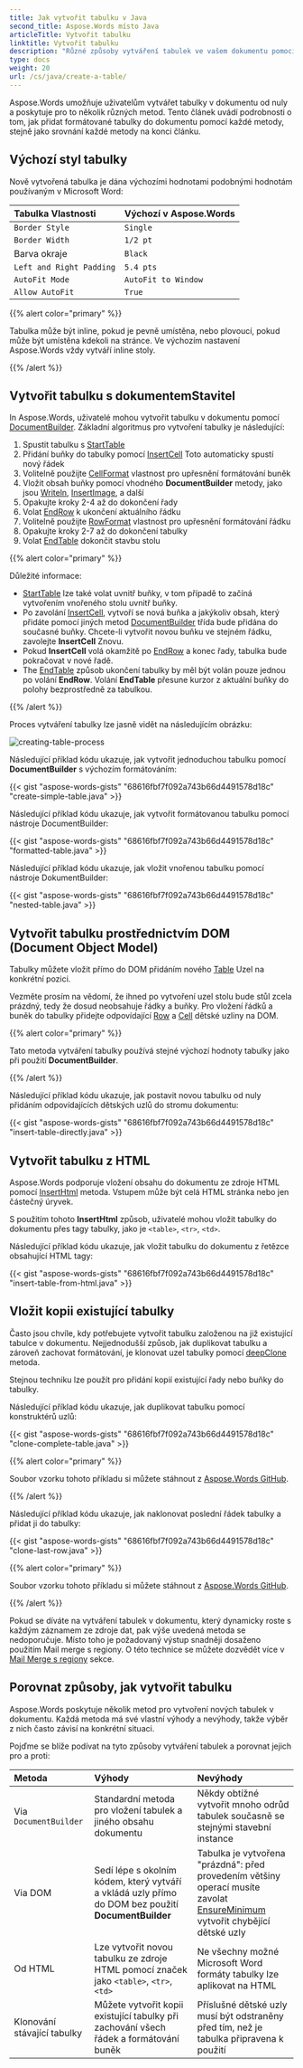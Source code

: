 ```yaml
---
title: Jak vytvořit tabulku v Java
second_title: Aspose.Words místo Java
articleTitle: Vytvořit tabulku
linktitle: Vytvořit tabulku
description: "Různé způsoby vytváření tabulek ve vašem dokumentu pomocí Java."
type: docs
weight: 20
url: /cs/java/create-a-table/
---
```


Aspose.Words umožňuje uživatelům vytvářet tabulky v dokumentu od nuly a poskytuje pro to několik různých metod. Tento článek uvádí podrobnosti o tom, jak přidat formátované tabulky do dokumentu pomocí každé metody, stejně jako srovnání každé metody na konci článku.

## Výchozí styl tabulky

Nově vytvořená tabulka je dána výchozími hodnotami podobnými hodnotám používaným v Microsoft Word:

| Tabulka Vlastnosti | Výchozí v Aspose.Words |
|  :-  |  :-  |
| `Border Style` |  `Single`  |
| `Border Width` | `1/2 pt` |
| Barva okraje |  `Black`  |
| `Left and Right Padding` | `5.4 pts` |
| `AutoFit Mode` | `AutoFit to Window` |
| `Allow AutoFit` |  `True`  |
{{% alert color="primary" %}}

Tabulka může být inline, pokud je pevně umístěna, nebo plovoucí, pokud může být umístěna kdekoli na stránce. Ve výchozím nastavení Aspose.Words vždy vytváří inline stoly.

{{% /alert %}}

## Vytvořit tabulku s dokumentemStavitel

In Aspose.Words, uživatelé mohou vytvořit tabulku v dokumentu pomocí [DocumentBuilder](https://reference.aspose.com/words/java/com.aspose.words/documentbuilder/). Základní algoritmus pro vytvoření tabulky je následující:

1. Spustit tabulku s [StartTable](https://reference.aspose.com/words/java/com.aspose.words/documentbuilder/#startTable)
2. Přidání buňky do tabulky pomocí [InsertCell](https://reference.aspose.com/words/java/com.aspose.words/documentbuilder/#insertCell) Toto automaticky spustí nový řádek
3. Volitelně použijte [CellFormat](https://reference.aspose.com/words/java/com.aspose.words/documentbuilder/#getCellFormat) vlastnost pro upřesnění formátování buněk
4. Vložit obsah buňky pomocí vhodného **DocumentBuilder** metody, jako jsou [Writeln](https://reference.aspose.com/words/java/com.aspose.words/documentbuilder/#writeln), [InsertImage](https://reference.aspose.com/words/java/com.aspose.words/documentbuilder/#insertImage-byte), a další
5. Opakujte kroky 2-4 až do dokončení řady
6. Volat [EndRow](https://reference.aspose.com/words/java/com.aspose.words/documentbuilder/#endRow) k ukončení aktuálního řádku
7. Volitelně použijte [RowFormat](https://reference.aspose.com/words/java/com.aspose.words/documentbuilder/#getRowFormat) vlastnost pro upřesnění formátování řádku
8. Opakujte kroky 2-7 až do dokončení tabulky
9. Volat [EndTable](https://reference.aspose.com/words/java/com.aspose.words/documentbuilder/#endTable) dokončit stavbu stolu

{{% alert color="primary" %}}

Důležité informace:

- [StartTable](https://reference.aspose.com/words/java/com.aspose.words/documentbuilder/#startTable) lze také volat uvnitř buňky, v tom případě to začíná vytvořením vnořeného stolu uvnitř buňky.
- Po zavolání [InsertCell](https://reference.aspose.com/words/java/com.aspose.words/documentbuilder/#insertCell), vytvoří se nová buňka a jakýkoliv obsah, který přidáte pomocí jiných metod [DocumentBuilder](https://reference.aspose.com/words/java/com.aspose.words/documentbuilder/) třída bude přidána do současné buňky. Chcete-li vytvořit novou buňku ve stejném řádku, zavolejte **InsertCell** Znovu.
- Pokud **InsertCell** volá okamžitě po [EndRow](https://reference.aspose.com/words/java/com.aspose.words/documentbuilder/#endRow) a konec řady, tabulka bude pokračovat v nové řadě.
- The [EndTable](https://reference.aspose.com/words/java/com.aspose.words/documentbuilder/#endTable) způsob ukončení tabulky by měl být volán pouze jednou po volání **EndRow**. Volání **EndTable** přesune kurzor z aktuální buňky do polohy bezprostředně za tabulkou.

{{% /alert %}}

Proces vytváření tabulky lze jasně vidět na následujícím obrázku:

![creating-table-process](/words/java/create-a-table/creating-table-process.jpg)

Následující příklad kódu ukazuje, jak vytvořit jednoduchou tabulku pomocí **DocumentBuilder** s výchozím formátováním:

{{< gist "aspose-words-gists" "68616fbf7f092a743b66d4491578d18c" "create-simple-table.java" >}}

Následující příklad kódu ukazuje, jak vytvořit formátovanou tabulku pomocí nástroje DocumentBuilder:

{{< gist "aspose-words-gists" "68616fbf7f092a743b66d4491578d18c" "formatted-table.java" >}}

Následující příklad kódu ukazuje, jak vložit vnořenou tabulku pomocí nástroje DokumentBuilder:

{{< gist "aspose-words-gists" "68616fbf7f092a743b66d4491578d18c" "nested-table.java" >}}

## Vytvořit tabulku prostřednictvím DOM (Document Object Model)

Tabulky můžete vložit přímo do DOM přidáním nového [Table](https://reference.aspose.com/words/java/com.aspose.words/table/) Uzel na konkrétní pozici.

Vezměte prosím na vědomí, že ihned po vytvoření uzel stolu bude stůl zcela prázdný, tedy že dosud neobsahuje řádky a buňky. Pro vložení řádků a buněk do tabulky přidejte odpovídající [Row](https://reference.aspose.com/words/java/com.aspose.words/run/) a [Cell](https://reference.aspose.com/words/java/com.aspose.words/cell/) dětské uzliny na DOM.

{{% alert color="primary" %}}

Tato metoda vytváření tabulky používá stejné výchozí hodnoty tabulky jako při použití **DocumentBuilder**.

{{% /alert %}}

Následující příklad kódu ukazuje, jak postavit novou tabulku od nuly přidáním odpovídajících dětských uzlů do stromu dokumentu:

{{< gist "aspose-words-gists" "68616fbf7f092a743b66d4491578d18c" "insert-table-directly.java" >}}

## Vytvořit tabulku z HTML

Aspose.Words podporuje vložení obsahu do dokumentu ze zdroje HTML pomocí [InsertHtml](https://reference.aspose.com/words/java/com.aspose.words/documentbuilder/#insertHtml-java.lang.String) metoda. Vstupem může být celá HTML stránka nebo jen částečný úryvek.

S použitím tohoto **InsertHtml** způsob, uživatelé mohou vložit tabulky do dokumentu přes tagy tabulky, jako je `<table>`, `<tr>`, `<td>`.

Následující příklad kódu ukazuje, jak vložit tabulku do dokumentu z řetězce obsahující HTML tagy:

{{< gist "aspose-words-gists" "68616fbf7f092a743b66d4491578d18c" "insert-table-from-html.java" >}}

## Vložit kopii existující tabulky

Často jsou chvíle, kdy potřebujete vytvořit tabulku založenou na již existující tabulce v dokumentu. Nejjednodušší způsob, jak duplikovat tabulku a zároveň zachovat formátování, je klonovat uzel tabulky pomocí [deepClone](https://reference.aspose.com/words/java/com.aspose.words/node/#deepClone-boolean) metoda.

Stejnou techniku lze použít pro přidání kopií existující řady nebo buňky do tabulky.

Následující příklad kódu ukazuje, jak duplikovat tabulku pomocí konstruktérů uzlů:

{{< gist "aspose-words-gists" "68616fbf7f092a743b66d4491578d18c" "clone-complete-table.java" >}}

{{% alert color="primary" %}}

Soubor vzorku tohoto příkladu si můžete stáhnout z [Aspose.Words GitHub](https://github.com/aspose-words/Aspose.Words-for-Java/blob/master/Examples/Data/Tables.docx).

{{% /alert %}}

Následující příklad kódu ukazuje, jak naklonovat poslední řádek tabulky a přidat ji do tabulky:

{{< gist "aspose-words-gists" "68616fbf7f092a743b66d4491578d18c" "clone-last-row.java" >}}

{{% alert color="primary" %}}

Soubor vzorku tohoto příkladu si můžete stáhnout z [Aspose.Words GitHub](https://github.com/aspose-words/Aspose.Words-for-Java/blob/master/Examples/Data/Tables.docx).

{{% /alert %}}

Pokud se díváte na vytváření tabulek v dokumentu, který dynamicky roste s každým záznamem ze zdroje dat, pak výše uvedená metoda se nedoporučuje. Místo toho je požadovaný výstup snadněji dosaženo použitím Mail merge s regiony. O této technice se můžete dozvědět více v [Mail Merge s regiony](/words/java/types-of-mail-merge-operations/) sekce.

## Porovnat způsoby, jak vytvořit tabulku

Aspose.Words poskytuje několik metod pro vytvoření nových tabulek v dokumentu. Každá metoda má své vlastní výhody a nevýhody, takže výběr z nich často závisí na konkrétní situaci.

Pojďme se blíže podívat na tyto způsoby vytváření tabulek a porovnat jejich pro a proti:

|  Metoda | Výhody |  Nevýhody |
|  :-  |  :-  |  :-  |
| Via `DocumentBuilder` | Standardní metoda pro vložení tabulek a jiného obsahu dokumentu | Někdy obtížné vytvořit mnoho odrůd tabulek současně se stejnými stavební instance |
| Via DOM |  Sedí lépe s okolním kódem, který vytváří a vkládá uzly přímo do DOM bez použití **DocumentBuilder** | Tabulka je vytvořena "prázdná": před provedením většiny operací musíte zavolat [EnsureMinimum](https://reference.aspose.com/words/java/com.aspose.words/table/#ensureMinimum) vytvořit chybějící dětské uzly |
| Od HTML | Lze vytvořit novou tabulku ze zdroje HTML pomocí značek jako `<table>`, `<tr>`, `<td>` | Ne všechny možné Microsoft Word formáty tabulky lze aplikovat na HTML |
| Klonování stávající tabulky | Můžete vytvořit kopii existující tabulky při zachování všech řádek a formátování buněk | Příslušné dětské uzly musí být odstraněny před tím, než je tabulka připravena k použití |
